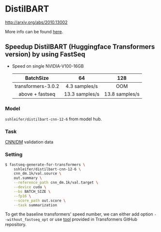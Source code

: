 # DistilBART

http://arxiv.org/abs/2010.13002

More info can be found [here](https://github.com/huggingface/transformers/blob/master/examples/seq2seq/README.md#distilbart).

## Speedup DistilBART (Huggingface Transformers version) by using FastSeq

- Speed on single NVIDIA-V100-16GB

  |      BatchSize      |       64       |       128      |
  |:-------------------:|:--------------:|:--------------:|
  | transformers-3.0.2  | 4.3 samples/s  |      OOM       |
  |  above + fastseq    | 13.3 samples/s  | 13.8 samples/s  |


### Model
`sshleifer/distilbart-cnn-12-6` from model hub.

### Task
[CNN/DM](https://github.com/harvardnlp/sent-summary) validation data

### Setting

```bash
$ fastseq-generate-for-transformers \
    sshleifer/distilbart-cnn-12-6 \
    cnn_dm.1k/val.source \
    out.summary \
    --reference_path cnn_dm.1k/val.target \
    --device cuda \
    --bs BATCH_SIZE \
    --fp16 \
    --score_path out.score \
    --task summarization
```

To get the baseline transformers' speed number, we can either add option `--without_fastseq_opt` or use [tool](https://github.com/huggingface/transformers/tree/master/examples/seq2seq) provided in Transformers GitHub repository.

